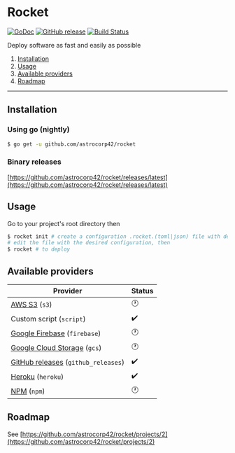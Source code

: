 # Rocket

[![GoDoc](https://godoc.org/github.com/astrocorp42/rocket?status.svg)](https://godoc.org/github.com/astrocorp42/rocket)
[![GitHub release](https://img.shields.io/github/release/astrocorp42/rocket.svg)](https://github.com/astrocorp42/rocket/releases/latest)
[![Build Status](https://travis-ci.org/astrocorp42/rocket.svg?branch=master)](https://travis-ci.org/astrocorp42/rocket)

Deploy software as fast and easily as possible

1. [Installation](#installation)
2. [Usage](#usage)
3. [Available providers](#available-providers)
4. [Roadmap](#roadmap)

-------------------


## Installation

### Using go (nightly)
```bash
$ go get -u github.com/astrocorp42/rocket
```

### Binary releases
[https://github.com/astrocorp42/rocket/releases/latest](https://github.com/astrocorp42/rocket/releases/latest)




## Usage

Go to your project's root directory then
```bash
$ rocket init # create a configuration .rocket.(toml|json) file with default configuration
# edit the file with the desired configuration, then
$ rocket # to deploy
```





## Available providers

| Provider              | Status |
| --------------------- | -------|
| [AWS S3](https://aws.amazon.com/s3) (`s3`) | :clock1: |
| Custom script (`script`) | :heavy_check_mark: |
| [Google Firebase](https://firebase.google.com) (`firebase`) | :clock1: |
| [Google Cloud Storage](https://cloud.google.com/storage) (`gcs`) | :clock1: |
| [GitHub releases](https://help.github.com/categories/releases) (`github_releases`) | :heavy_check_mark: |
| [Heroku](https://www.heroku.com) (`heroku`) | :heavy_check_mark: |
| [NPM](https://www.npmjs.com) (`npm`) | :clock1: |



## Roadmap

See [https://github.com/astrocorp42/rocket/projects/2](https://github.com/astrocorp42/rocket/projects/2)
